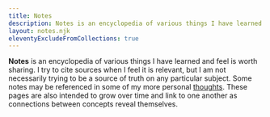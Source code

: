 ```yaml
---
title: Notes
description: Notes is an encyclopedia of various things I have learned and feel is worth sharing. I try to cite sources when I feel it is relevant, but I am not necessarily trying to be a source of truth on any particular subject.
layout: notes.njk
eleventyExcludeFromCollections: true
---
```

**Notes** is an encyclopedia of various things I have learned and feel is worth sharing. I try to cite sources when I feel it is relevant, but I am not necessarily trying to be a source of truth on any particular subject. Some notes may be referenced in some of my more personal [thoughts](/thoughts). These pages are also intended to grow over time and link to one another as connections between concepts reveal themselves.